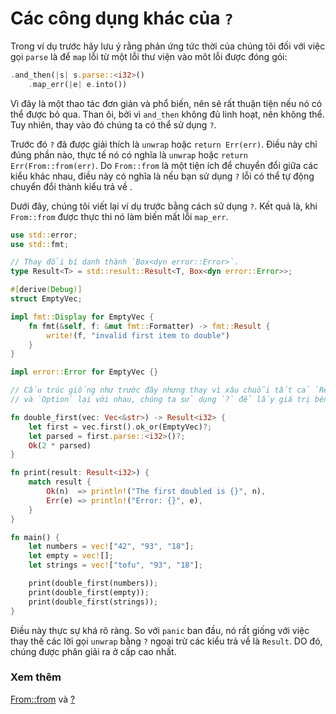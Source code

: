 # Các công dụng khác của `?`
Trong ví dụ trước hãy lưu ý rằng phản ứng tức thời của chúng tôi đối với việc gọi `parse` là để `map` lỗi từ một lỗi thư viện vào môt lỗi được đóng gói: 
```rust
.and_then(|s| s.parse::<i32>()
    .map_err(|e| e.into())
```
Vì đây là một thao tác đơn giản và phổ biến, nên sẽ rất thuận tiện nếu nó có thể được bỏ qua. Than ôi, bởi vì `and_then` không đủ linh hoạt, nên không thể. Tuy nhiên, thay vào đó chúng ta có thể sử dụng `?`.

Trước đó `?` đã được giải thích là `unwrap` hoặc `return Err(err)`. Điều này chỉ đúng phần nào, thực tế nó có nghĩa là `unwrap` hoặc `return Err(From::from(err)`. Do `From::from` là một tiện ích để chuyển đổi giữa các kiểu khác nhau, điều này có nghĩa là nếu bạn sử dụng `?` lỗi có thể tự động chuyển đổi thành kiểu trả về .

Dưới đây, chúng tôi viết lại ví dụ trước bằng cách sử dụng `?`. Kết quả là, khi `From::from` được thực thi nó làm biến mất lỗi `map_err`. 

```rust
use std::error;
use std::fmt;

// Thay đổi bí danh thành `Box<dyn error::Error>`.
type Result<T> = std::result::Result<T, Box<dyn error::Error>>;

#[derive(Debug)]
struct EmptyVec;

impl fmt::Display for EmptyVec {
    fn fmt(&self, f: &mut fmt::Formatter) -> fmt::Result {
        write!(f, "invalid first item to double")
    }
}

impl error::Error for EmptyVec {}

// Cấu trúc giống như trước đây nhưng thay vì xâu chuỗi tất cả `Results`
// và `Option` lại với nhau, chúng ta sử dụng `?` để lấy giá trị bên trong ngay lập tức.

fn double_first(vec: Vec<&str>) -> Result<i32> {
    let first = vec.first().ok_or(EmptyVec)?;
    let parsed = first.parse::<i32>()?;
    Ok(2 * parsed)
}

fn print(result: Result<i32>) {
    match result {
        Ok(n)  => println!("The first doubled is {}", n),
        Err(e) => println!("Error: {}", e),
    }
}

fn main() {
    let numbers = vec!["42", "93", "18"];
    let empty = vec![];
    let strings = vec!["tofu", "93", "18"];

    print(double_first(numbers));
    print(double_first(empty));
    print(double_first(strings));
}
```
Điều này thực sự khá rõ ràng. So với `panic` ban đầu, nó rất giống với việc thay thế các lời gọi `unwrap` bằng `?` ngoại trừ các kiểu trả về là `Result`. DO đó, chúng được phân giải ra ở cấp cao nhất.

### Xem thêm
[From::from](https://doc.rust-lang.org/std/convert/trait.From.html) và [?](https://doc.rust-lang.org/reference/expressions/operator-expr.html#the-question-mark-operator)